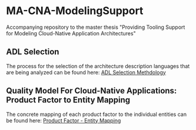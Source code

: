 # MA-CNA-ModelingSupport
Accompanying repository to the master thesis "Providing Tooling Support for Modeling Cloud-Native Application Architectures"


## ADL Selection

The process for the selection of the architecture description languages that are being analyzed can be found here: [ADL Selection Methdology](ADL_Literature_Search/README.md)


## Quality Model For Cloud-Native Applications: Product Factor to Entity Mapping

The concrete mapping of each product factor to the individual entities can be found here: [Product Factor - Entity Mapping](CNA_QualityModel_Entities/ProductFactor_Entity_Mapping.md)
